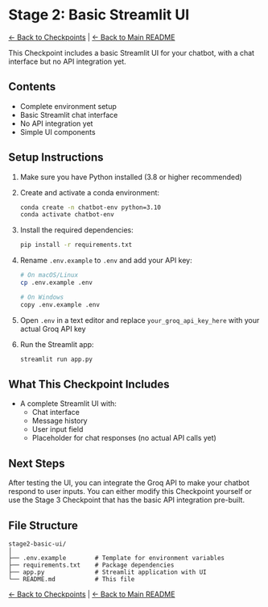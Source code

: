 # Stage 2: Basic Streamlit UI

[← Back to Checkpoints](../README.md) | [← Back to Main README](../../README.md)

This Checkpoint includes a basic Streamlit UI for your chatbot, with a chat interface but no API integration yet.

## Contents

- Complete environment setup
- Basic Streamlit chat interface
- No API integration yet
- Simple UI components

## Setup Instructions

1. Make sure you have Python installed (3.8 or higher recommended)

2. Create and activate a conda environment:
   ```bash
   conda create -n chatbot-env python=3.10
   conda activate chatbot-env
   ```

3. Install the required dependencies:
   ```bash
   pip install -r requirements.txt
   ```

4. Rename `.env.example` to `.env` and add your API key:
   ```bash
   # On macOS/Linux
   cp .env.example .env
   
   # On Windows
   copy .env.example .env
   ```

5. Open `.env` in a text editor and replace `your_groq_api_key_here` with your actual Groq API key

6. Run the Streamlit app:
   ```bash
   streamlit run app.py
   ```

## What This Checkpoint Includes

- A complete Streamlit UI with:
  - Chat interface
  - Message history
  - User input field
  - Placeholder for chat responses (no actual API calls yet)

## Next Steps

After testing the UI, you can integrate the Groq API to make your chatbot respond to user inputs. You can either modify this Checkpoint yourself or use the Stage 3 Checkpoint that has the basic API integration pre-built.

## File Structure

```
stage2-basic-ui/
│
├── .env.example        # Template for environment variables
├── requirements.txt    # Package dependencies
├── app.py              # Streamlit application with UI
└── README.md           # This file
```

[← Back to Checkpoints](../README.md) | [← Back to Main README](../../README.md)